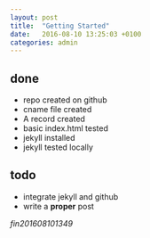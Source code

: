 ```yaml
---
layout: post
title:  "Getting Started"
date:   2016-08-10 13:25:03 +0100
categories: admin
---
```


##  done  ##
-   repo created on github
-   cname file created
-   A record created
-   basic index.html tested
-   jekyll installed
-   jekyll tested locally

##  todo  ##
-   integrate jekyll and github
-   write a **proper** post

*fin201608101349*
